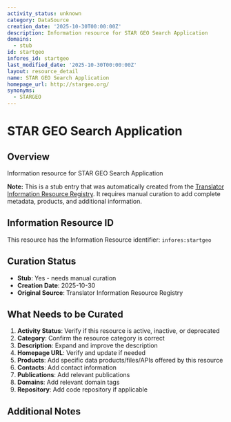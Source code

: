```yaml
---
activity_status: unknown
category: DataSource
creation_date: '2025-10-30T00:00:00Z'
description: Information resource for STAR GEO Search Application
domains:
  - stub
id: startgeo
infores_id: startgeo
last_modified_date: '2025-10-30T00:00:00Z'
layout: resource_detail
name: STAR GEO Search Application
homepage_url: http://stargeo.org/
synonyms:
  - STARGEO
---
```


# STAR GEO Search Application

## Overview

Information resource for STAR GEO Search Application

**Note:** This is a stub entry that was automatically created from the [Translator Information Resource Registry](https://biolink.github.io/information-resource-registry/). It requires manual curation to add complete metadata, products, and additional information.

## Information Resource ID

This resource has the Information Resource identifier: `infores:startgeo`

## Curation Status

- **Stub**: Yes - needs manual curation
- **Creation Date**: 2025-10-30
- **Original Source**: Translator Information Resource Registry

## What Needs to be Curated

1. **Activity Status**: Verify if this resource is active, inactive, or deprecated
2. **Category**: Confirm the resource category is correct
3. **Description**: Expand and improve the description
4. **Homepage URL**: Verify and update if needed
5. **Products**: Add specific data products/files/APIs offered by this resource
6. **Contacts**: Add contact information
7. **Publications**: Add relevant publications
8. **Domains**: Add relevant domain tags
9. **Repository**: Add code repository if applicable

## Additional Notes
